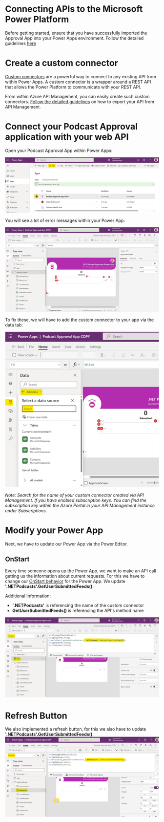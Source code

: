 # Connecting APIs to the Microsoft Power Platform

Before getting started, ensure that you have successfully imported the Approval App into your Power Apps environment. Follow the detailed guidelines [here](https://github.com/user/repo/src/PowerApps/README.md)


# Create a custom connector

[Custom connectors](https://docs.microsoft.com/en-us/connectors/custom-connectors/) are a powerful way to connect to any existing API from within Power Apps. A custom connector is a wrapper around a REST API that allows the Power Platform to communicate with your REST API.

From within Azure API Management, you can easily create such custom connectors. [Follow the detailed guidelines](https://docs.microsoft.com/en-us/azure/api-management/export-api-power-platform) on how to export your API from API Management.

# Connect your Podcast Approval application with your web API

Open your Podcast Approval App within Power Apps:

![editpowerapp](./assets/editpowerapp.jpg)

You will see a lot of error messages within your Power App:

![powerapp](./assets/powerapp.jpg)

To fix these, we will have to add the custom connector to your app via the data tab:

![customconnector](./assets/customconnector.jpg)

*Note: Search for the name of your custom connector created via API Management. If you have enabled subscription keys. You can find the subscription key within the Azure Portal in your API Management instance under Subscriptions.*

# Modify your Power App

Next, we have to update our Power App via the Power Editor.


## OnStart

Every time someone opens up the Power App, we want to make an API call getting us the information about current requests. For this we have to change our [OnStart behavior](https://docs.microsoft.com/en-us/power-platform/power-fx/reference/object-app) for the Power App. We update **'.NETPodcasts'.GetUserSubmittedFeeds()**:

Additional Information:
- **'.NETPodcasts'** is referencing the name of the custom connector
- **GetUserSubmittedFeeds()** is referencing the API's method name

![onstart](./assets/onstart.jpg)


# Refresh Button

We also implemented a refresh button, for this we also have to update **'.NETPodcasts'.GetUserSubmittedFeeds()**:
![refreshbutton](./assets/refreshbutton.jpg)